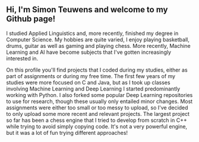 ## Hi, I'm Simon Teuwens and welcome to my Github page!

I studied Applied Linguistics and, more recently, finished my degree in Computer Science.
My hobbies are quite varied, I enjoy playing basketball, drums, guitar as well as gaming and playing chess.
More recently, Machine Learning and AI have become subjects that I've gotten increasingly interested in.

On this profile you'll find projects that I coded during my studies, either as part of assignments or during my free time.
The first few years of my studies were more focused on C and Java, but as I took up classes involving Machine Learning and Deep Learning I started predominantly working with Python.
I also forked some popular Deep Learning repositories to use for research, though these usually only entailed minor changes.
Most assignments were either too small or too messy to upload, so I've decided to only upload some more recent and relevant projects.
The largest project so far has been a chess engine that I tried to develop from scratch in C++ while trying to avoid simply copying code.
It's not a very powerful engine, but it was a lot of fun trying different approaches!


<!---
steuwe/steuwe is a ✨ special ✨ repository because its `README.md` (this file) appears on your GitHub profile.
You can click the Preview link to take a look at your changes.
--->
